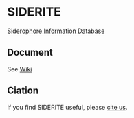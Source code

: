 # SIDERITE
[Siderophore Information Database](http://siderite.bdainformatics.org/)


## Document
See [Wiki](https://github.com/RuolinHe/SIDERITE/wiki/)

## Ciation
If you find SIDERITE useful, please [cite us](https://www.biorxiv.org/content/10.1101/2023.08.31.555687.abstract).
